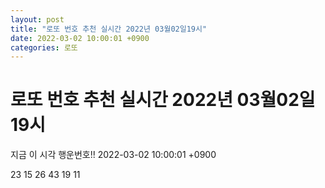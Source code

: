 ```yaml
---
layout: post
title: "로또 번호 추천 실시간 2022년 03월02일19시"
date: 2022-03-02 10:00:01 +0900
categories: 로또
---
```


# 로또 번호 추천 실시간 2022년 03월02일19시

지금 이 시각 행운번호!! 2022-03-02 10:00:01 +0900

 23  15  26  43  19  11 

